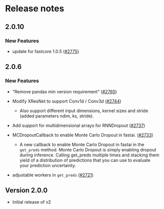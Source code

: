 # Release notes

<!-- do not remove -->

## 2.0.10

### New Features

- update for fastcore 1.0.5 ([#2775](https://api.github.com/repos/fastai/fastai/issues/2775))

## 2.0.6

### New Features

- "Remove pandas min version requirement" ([#2765](https://api.github.com/repos/fastai/fastai/issues/2765))

- Modify XResNet to support Conv1d / Conv3d ([#2744](https://api.github.com/repos/fastai/fastai/issues/2744))
  - Also support different input dimensions, kernel sizes and stride (added parameters ndim, ks, stride).

- Add support for multidimensional arrays for RNNDropout ([#2737](https://api.github.com/repos/fastai/fastai/issues/2737))

- MCDropoutCallback to enable Monte Carlo Dropout in fastai. ([#2733](https://api.github.com/repos/fastai/fastai/issues/2733))
  - A new callback to enable Monte Carlo Dropout in fastai in the `get_preds` method.
    Monte Carlo Dropout is simply enabling dropout during inference.
    Calling get_preds multiple times and stacking them yield of a distribution of predictions that you can use to evaluate your prediction uncertainty.

- adjustable workers in `get_preds` ([#2721](https://api.github.com/repos/fastai/fastai/issues/2721))

## Version 2.0.0

- Initial release of v2

